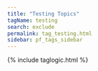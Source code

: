 ```yaml
---
title: "Testing Topics"
tagName: testing
search: exclude
permalink: tag_testing.html
sidebar: pf_tags_sidebar
---
```

{% include taglogic.html %}